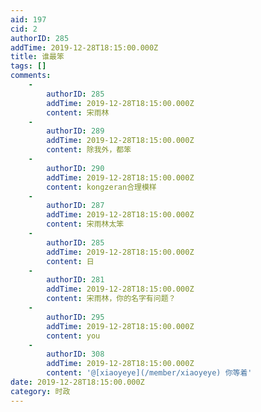 ```yaml
---
aid: 197
cid: 2
authorID: 285
addTime: 2019-12-28T18:15:00.000Z
title: 谁最笨
tags: []
comments:
    -
        authorID: 285
        addTime: 2019-12-28T18:15:00.000Z
        content: 宋雨林
    -
        authorID: 289
        addTime: 2019-12-28T18:15:00.000Z
        content: 除我外，都笨
    -
        authorID: 290
        addTime: 2019-12-28T18:15:00.000Z
        content: kongzeran合理模样
    -
        authorID: 287
        addTime: 2019-12-28T18:15:00.000Z
        content: 宋雨林太笨
    -
        authorID: 285
        addTime: 2019-12-28T18:15:00.000Z
        content: 日
    -
        authorID: 281
        addTime: 2019-12-28T18:15:00.000Z
        content: 宋雨林，你的名字有问题？
    -
        authorID: 295
        addTime: 2019-12-28T18:15:00.000Z
        content: you
    -
        authorID: 308
        addTime: 2019-12-28T18:15:00.000Z
        content: '@[xiaoyeye](/member/xiaoyeye) 你等着'
date: 2019-12-28T18:15:00.000Z
category: 时政
---
```



